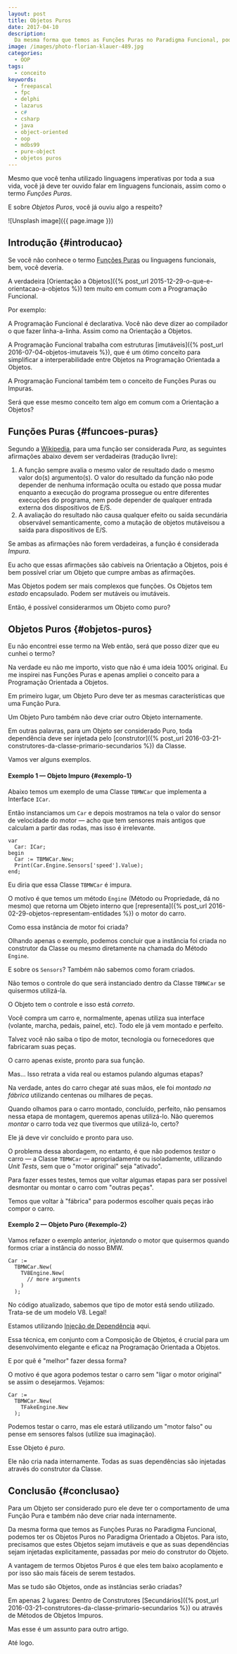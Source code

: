 ```yaml
---
layout: post
title: Objetos Puros
date: 2017-04-10
description:
  Da mesma forma que temos as Funções Puras no Paradigma Funcional, podemos ter os Objetos Puros no Paradigma Orientado a Objetos.
image: /images/photo-florian-klauer-489.jpg
categories: 
  - OOP
tags:
  - conceito
keywords:
  - freepascal
  - fpc
  - delphi
  - lazarus
  - c#
  - csharp
  - java
  - object-oriented
  - oop
  - mdbs99
  - pure-object
  - objetos puros
---
```


Mesmo que você tenha utilizado linguagens imperativas por toda a sua vida, você já deve ter ouvido falar em linguagens funcionais, assim como o termo *Funções Puras*.

E sobre *Objetos Puros*, você já ouviu algo a respeito?

<!--more-->

![Unsplash image]({{ page.image }})  

## Introdução {#introducao}

Se você não conhece o termo [Funções Puras](https://en.wikipedia.org/wiki/Pure_function) ou linguagens funcionais, bem, você deveria.

A verdadeira [Orientação a Objetos]({% post_url 2015-12-29-o-que-e-orientacao-a-objetos %}) tem muito em comum com a Programação Funcional.

Por exemplo:

A Programação Funcional é declarativa. Você não deve dizer ao compilador o que fazer linha-a-linha. Assim como na Orientação a Objetos.

A Programação Funcional trabalha com estruturas [imutáveis]({% post_url 2016-07-04-objetos-imutaveis %}), que é um ótimo conceito para simplificar a interperabilidade entre Objetos na Programação Orientada a Objetos.

A Programação Funcional também tem o conceito de Funções Puras ou Impuras.

Será que esse mesmo conceito tem algo em comum com a Orientação a Objetos?

## Funções Puras {#funcoes-puras}

Segundo a [Wikipedia](https://en.wikipedia.org/wiki/Pure_function), para uma função ser considerada *Pura*, as seguintes afirmações abaixo devem ser verdadeiras (tradução livre):

1. A função sempre avalia o mesmo valor de resultado dado o mesmo valor do(s) argumento(s). O valor do resultado da função não pode depender de nenhuma informação oculta ou estado que possa mudar enquanto a execução do programa prossegue ou entre diferentes execuções do programa, nem pode depender de qualquer entrada externa dos dispositivos de E/S.
2. A avaliação do resultado não causa qualquer efeito ou saída secundária observável semanticamente, como a mutação de objetos mutáveis ​​ou a saída para dispositivos de E/S.

Se ambas as afirmações não forem verdadeiras, a função é considerada *Impura*.

Eu acho que essas afirmações são cabíveis na Orientação a Objetos, pois é bem possível criar um Objeto que cumpre ambas as afirmações.

Mas Objetos podem ser mais complexos que funções. Os Objetos tem *estado* encapsulado. Podem ser mutáveis ou imutáveis.

Então, é possível considerarmos um Objeto como puro?

## Objetos Puros {#objetos-puros}

Eu não encontrei esse termo na Web então, será que posso dizer que eu cunhei o termo?

Na verdade eu não me importo, visto que não é uma ideia 100% original. Eu me inspirei nas Funções Puras e apenas ampliei o conceito para a Programação Orientada a Objetos.

Em primeiro lugar, um Objeto Puro deve ter as mesmas características que uma Função Pura.

Um Objeto Puro também não deve criar outro Objeto internamente.

Em outras palavras, para um Objeto ser considerado Puro, toda dependência deve ser injetada pelo [construtor]({% post_url 2016-03-21-construtores-da-classe-primario-secundarios %}) da Classe.

Vamos ver alguns exemplos.

#### Exemplo 1 — Objeto Impuro {#exemplo-1}

Abaixo temos um exemplo de uma Classe `TBMWCar` que implementa a Interface `ICar`.

Então instanciamos um `Car` e depois mostramos na tela o valor do sensor de velocidade do motor — acho que tem sensores mais antigos que calculam a partir das rodas, mas isso é irrelevante.

    var
      Car: ICar;
    begin
      Car := TBMWCar.New;
      Print(Car.Engine.Sensors['speed'].Value);
    end;

Eu diria que essa Classe `TBMWCar` é impura.

O motivo é que temos um método `Engine` (Método ou Propriedade, dá no mesmo) que retorna um Objeto interno que [representa]({% post_url 2016-02-29-objetos-representam-entidades %}) o motor do carro.

Como essa instância de motor foi criada?

Olhando apenas o exemplo, podemos concluir que a instância foi criada no construtor da Classe ou mesmo diretamente na chamada do Método `Engine`.

E sobre os `Sensors`? Também não sabemos como foram criados.

Não temos o controle do que será instanciado dentro da Classe `TBMWCar` se quisermos utilizá-la.

O Objeto tem o controle e isso está *correto*.

Você compra um carro e, normalmente, apenas utiliza sua interface (volante, marcha, pedais, painel, etc). Todo ele já vem montado e perfeito.

Talvez você não saiba o tipo de motor, tecnologia ou fornecedores que fabricaram suas peças.

O carro apenas existe, pronto para sua função.

Mas... Isso retrata a vida real ou estamos pulando algumas etapas?

Na verdade, antes do carro chegar até suas mãos, ele foi *montado na fábrica* utilizando centenas ou milhares de peças.

Quando olhamos para o carro montado, concluído, perfeito, não pensamos nessa etapa de montagem, queremos apenas utilizá-lo. Não queremos *montar* o carro toda vez que tivermos que utilizá-lo, certo?

Ele já deve vir concluído e pronto para uso.

O problema dessa abordagem, no entanto, é que não podemos *testar* o carro — a Classe `TBMWCar` — apropriadamente ou isoladamente, utilizando *Unit Tests*, sem que o "motor original" seja "ativado".

Para fazer esses testes, temos que voltar algumas etapas para ser possível desmontar ou montar o carro com "outras peças".

Temos que voltar à "fábrica" para podermos escolher quais peças irão compor o carro. 

#### Exemplo 2 — Objeto Puro {#exemplo-2}

Vamos refazer o exemplo anterior, *injetando* o motor que quisermos quando formos criar a instância do nosso BMW.

    Car := 
      TBMWCar.New(
        TV8Engine.New(
          // more arguments
        )
      );

No código atualizado, sabemos que tipo de motor está sendo utilizado. Trata-se de um modelo V8. Legal!

Estamos utilizando [Injeção de Dependência](https://en.wikipedia.org/wiki/Dependency_injection) aqui.

Essa técnica, em conjunto com a Composição de Objetos, é crucial para um desenvolvimento elegante e eficaz na Programação Orientada a Objetos.

E por quê é "melhor" fazer dessa forma?

O motivo é que agora podemos testar o carro sem "ligar o motor original" se assim o desejarmos. Vejamos:

    Car := 
      TBMWCar.New(
        TFakeEngine.New
      );

Podemos testar o carro, mas ele estará utilizando um "motor falso" ou pense em sensores falsos (utilize sua imaginação).

Esse Objeto é *puro*.

Ele não cria nada internamente. Todas as suas dependências são injetadas através do construtor da Classe.
      
## Conclusão {#conclusao}

Para um Objeto ser considerado puro ele deve ter o comportamento de uma Função Pura e também não deve criar nada internamente.

Da mesma forma que temos as Funções Puras no Paradigma Funcional, podemos ter os Objetos Puros no Paradigma Orientado a Objetos. Para isto, precisamos que estes Objetos sejam imutáveis e que as suas dependências sejam injetadas explicitamente, passadas por meio do construtor do Objeto.

A vantagem de termos Objetos Puros é que eles tem baixo acoplamento e por isso são mais fáceis de serem testados.

Mas se tudo são Objetos, onde as instâncias serão criadas? 

Em apenas 2 lugares: Dentro de Construtores [Secundários]({% post_url 2016-03-21-construtores-da-classe-primario-secundarios %}) ou através de Métodos de Objetos Impuros.

Mas esse é um assunto para outro artigo.

Até logo.